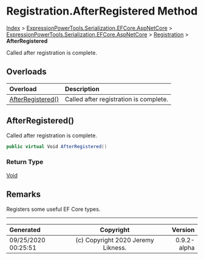 ﻿# Registration.AfterRegistered Method

[Index](../index.md) > [ExpressionPowerTools.Serialization.EFCore.AspNetCore](ExpressionPowerTools.Serialization.EFCore.AspNetCore.a.md) > [ExpressionPowerTools.Serialization.EFCore.AspNetCore](ExpressionPowerTools.Serialization.EFCore.AspNetCore.n.md) > [Registration](ExpressionPowerTools.Serialization.EFCore.AspNetCore.Registration.cs.md) > **AfterRegistered**

Called after registration is complete.

## Overloads

| Overload | Description |
| :-- | :-- |
| [AfterRegistered()](#afterregistered) | Called after registration is complete. |
## AfterRegistered()

Called after registration is complete.

```csharp
public virtual Void AfterRegistered()
```

### Return Type

 [Void](https://docs.microsoft.com/dotnet/api/system.void) 


## Remarks

Registers some useful EF Core types.


---

| Generated | Copyright | Version |
| :-- | :-: | --: |
| 09/25/2020 00:25:51 | (c) Copyright 2020 Jeremy Likness. | 0.9.2-alpha |
